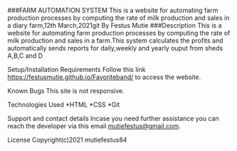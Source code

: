 ###FARM AUTOMATION SYSTEM
This is a website for automating farm production processes by computing the rate of milk production and sales in a  diary farm,12th March,2021git
By Festus Mutie
###Description
This is a website for automating farm production processes by computing the rate of milk production and sales in a farm.This system calculates the profits and automatically sends reports for daily,weekly and yearly ouput from sheds A,B,C and D

Setup/Installation Requirements
 Follow this link https://festusmutie.github.io/Favoriteband/ to access the website.

Known Bugs
This site is not responsive.

Technologies Used
*HTML
*CSS
*Git

Support and contact details
Incase you need further assistance you can reach the developer via this email mutiefestus@gmail.com.

License
Copyright(c)2021 mutiefestus84